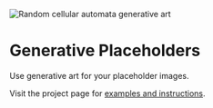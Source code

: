 ![Random cellular automata generative art](https://generative-placeholders.stefanbohacek.com/image?width=800&height=300&style=cellular-automata&cells=80&colors=2)

# Generative Placeholders

Use generative art for your placeholder images.

Visit the project page for [examples and instructions](https://generative-placeholders.stefanbohacek.com).